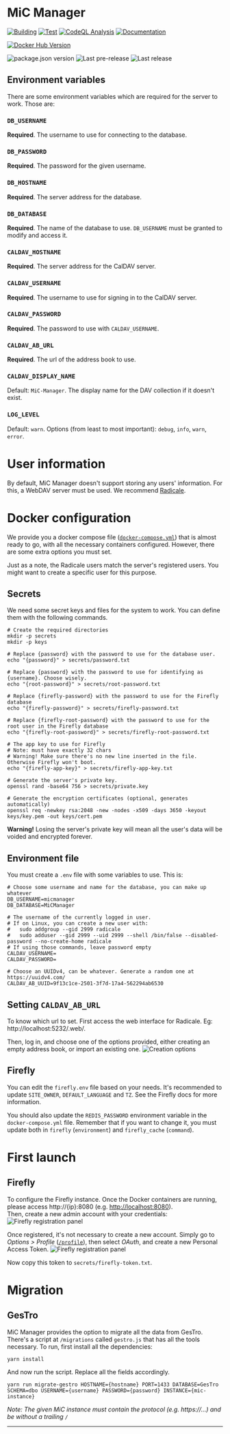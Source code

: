 # MiC Manager

[![Building][build-badge]][build-url]
[![Test][test-badge]][test-url]
[![CodeQL Analysis][codeql-badge-url]][codeql-url]
[![Documentation][docs-badge-url]][docs-url]

[![Docker Hub Version][docker-badge-url]][docker-hub-url]

![package.json version][package-version-badge]
![Last pre-release][prerelease-badge]
![Last release][release-badge]

## Environment variables

There are some environment variables which are required for the server to work. Those are:

### `DB_USERNAME`

**Required**. The username to use for connecting to the database.

### `DB_PASSWORD`

**Required**. The password for the given username.

### `DB_HOSTNAME`

**Required**. The server address for the database.

### `DB_DATABASE`

**Required**. The name of the database to use. `DB_USERNAME` must be granted to modify and access it.

### `CALDAV_HOSTNAME`

**Required**. The server address for the CalDAV server.

### `CALDAV_USERNAME`

**Required**. The username to use for signing in to the CalDAV server.

### `CALDAV_PASSWORD`

**Required**. The password to use with `CALDAV_USERNAME`.

### `CALDAV_AB_URL`

**Required**. The url of the address book to use.

### `CALDAV_DISPLAY_NAME`

Default: `MiC-Manager`. The display name for the DAV collection if it doesn't exist.

### `LOG_LEVEL`

Default: `warn`. Options (from least to most important): `debug`, `info`, `warn`, `error`.

# User information

By default, MiC Manager doesn't support storing any users' information. For this, a WebDAV server must be used.
We recommend [Radicale](https://radicale.org).

# Docker configuration

We provide you a docker compose file ([`docker-compose.yml`](./docker-compose.yml)) that is almost ready to go, with all
the necessary containers configured. However, there are some extra options you must set.

Just as a note, the Radicale users match the server's registered users. You might want to create a specific user for
this purpose.

## Secrets

We need some secret keys and files for the system to work. You can define them with the following commands.

```shell
# Create the required directories
mkdir -p secrets
mkdir -p keys

# Replace {password} with the password to use for the database user.
echo "{password}" > secrets/password.txt

# Replace {password} with the password to use for identifying as {username}. Choose wisely.
echo "{root-password}" > secrets/root-password.txt

# Replace {firefly-password} with the password to use for the Firefly database
echo "{firefly-password}" > secrets/firefly-password.txt

# Replace {firefly-root-password} with the password to use for the root user in the Firefly database
echo "{firefly-root-password}" > secrets/firefly-root-password.txt

# The app key to use for Firefly
# Note: must have exactly 32 chars
# Warning! Make sure there's no new line inserted in the file. Otherwise Firefly won't boot.
echo "{firefly-app-key}" > secrets/firefly-app-key.txt

# Generate the server's private key.
openssl rand -base64 756 > secrets/private.key

# Generate the encryption certificates (optional, generates automatically)
openssl req -newkey rsa:2048 -new -nodes -x509 -days 3650 -keyout keys/key.pem -out keys/cert.pem
```

**Warning!** Losing the server's private key will mean all the user's data will be voided and encrypted forever.

## Environment file

You must create a `.env` file with some variables to use. This is:

```dotenv
# Choose some username and name for the database, you can make up whatever
DB_USERNAME=micmanager
DB_DATABASE=MiCManager

# The username of the currently logged in user.
# If on Linux, you can create a new user with:
#   sudo addgroup --gid 2999 radicale
#   sudo adduser --gid 2999 --uid 2999 --shell /bin/false --disabled-password --no-create-home radicale
# If using those commands, leave password empty
CALDAV_USERNAME=
CALDAV_PASSWORD=

# Choose an UUIDv4, can be whatever. Generate a random one at https://uuidv4.com/
CALDAV_AB_UUID=9f13c1ce-2501-3f7d-17a4-562294ab6530
```

## Setting `CALDAV_AB_URL`

To know which url to set. First access the web interface for Radicale. Eg: http://localhost:5232/.web/.

Then, log in, and choose one of the options provided, either creating an empty address book, or import an existing one.
![Creation options](./docs/RadicaleCreation.png)

## Firefly

You can edit the `firefly.env` file based on your needs. It's recommended to update `SITE_OWNER`, `DEFAULT_LANGUAGE`
and `TZ`. See the Firefly docs for more information.

You should also update the `REDIS_PASSWORD` environment variable in the `docker-compose.yml` file. Remember that if
you want to change it, you must update both in `firefly` (`environment`) and `firefly_cache` (`command`).

# First launch

## Firefly

To configure the Firefly instance. Once the Docker containers are running, please access http://{ip}:8080 (e.g.
[http://localhost:8080](http://localhost:8080)).\
Then, create a new admin account with your credentials:
![Firefly registration panel](./image/firefly_registration.png)

Once registered, it's not necessary to create a new account. Simply go to *Options > Profile*
([`/profile`](http://localhost:8080/profile)), then select *OAuth*, and create a new Personal Access Token.
![Firefly registration panel](./image/firefly_token.png)

Now copy this token to `secrets/firefly-token.txt`.

# Migration

## GesTro

MiC Manager provides the option to migrate all the data from GesTro. There's a script at `/migrations` called
`gestro.js` that has all the tools necessary. To run, first install all the dependencies:

```shell
yarn install
```

And now run the script. Replace all the fields accordingly.

```shell
yarn run migrate-gestro HOSTNAME={hostname} PORT=1433 DATABASE=GesTro SCHEMA=dbo USERNAME={username} PASSWORD={password} INSTANCE={mic-instance}
```

*Note: The given MiC instance must contain the protocol (e.g. https://...) and be without a trailing `/`*

---

[codeql-badge-url]: https://img.shields.io/github/workflow/status/ArnyminerZ/MiC-Manager/CodeQL?label=CodeQL&style=for-the-badge&logo=github

[codeql-url]:https://github.com/ArnyminerZ/MiC-Manager/security/code-scanning

[docker-badge-url]: https://img.shields.io/docker/v/arnyminerz/mic_manager?style=for-the-badge&logo=docker

[docker-hub-url]: https://hub.docker.com/repository/docker/arnyminerz/mic_manager

[package-version-badge]: https://img.shields.io/github/package-json/v/ArnyminerZ/MiC-Manager?label=Dev%20Version&logo=github&style=for-the-badge

[prerelease-badge]: https://img.shields.io/github/v/release/ArnyminerZ/MiC-Manager?include_prereleases&label=Last%20Pre-Release&logo=github&style=for-the-badge

[release-badge]: https://img.shields.io/github/v/release/ArnyminerZ/MiC-Manager?label=Last%20Release&logo=github&style=for-the-badge

[releases-url]: https://github.com/ArnyminerZ/MiC-Manager/releases

[build-badge]: https://img.shields.io/github/workflow/status/ArnyminerZ/MiC-Manager/docker-ci?style=for-the-badge

[build-url]: https://github.com/ArnyminerZ/MiC-Manager/actions/workflows/docker-ci.yml

[test-badge]: https://img.shields.io/github/workflow/status/ArnyminerZ/MiC-Manager/Test?style=for-the-badge&label=Test

[test-url]: https://github.com/ArnyminerZ/MiC-Manager/actions/workflows/test.yml

[docs-url]: http://arnaumora.me/MiC-Manager/

[docs-badge-url]: https://img.shields.io/github/workflow/status/Arnyminerz/MiC-Manager/Deploy%20static%20content%20to%20Pages?label=Documentation&style=for-the-badge&logo=swagger
